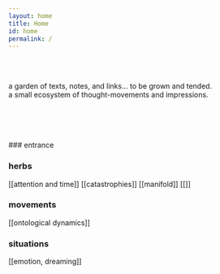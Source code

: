 ```yaml
---
layout: home
title: Home
id: home
permalink: /
---
```

<br>

<br>


a garden of texts, notes, and links... to be grown and tended. <br>
a small ecosystem of thought-movements and impressions. 


<br>
<br>

<br>

<br>
### entrance



### herbs

[[attention and time]]
[[catastrophies]]
[[manifold]]
[[]]

### movements

[[ontological dynamics]]

### situations

[[emotion, dreaming]]


<br>


<style>
  .wrapper {
    max-width: 46em;
  }
</style>
